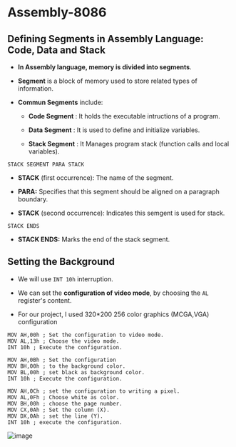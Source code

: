# Assembly-8086
## Defining Segments in Assembly Language: Code, Data and Stack 

- **In Assembly language, memory is divided into segments**.
  
- **Segment** is a block of memory used to store related types of information.
  
- **Commun Segments** include: 
	- **Code Segment** : It holds the executable intructions of a program.
    
	- **Data Segment** : It is used to define and initialize variables.
   
	- **Stack Segment** : It Manages program stack (function calls and local variables).  
 
```assembly
STACK SEGMENT PARA STACK
```

- **STACK** (first occurrence): The name of the segment.
  
- **PARA:** Specifies that this segment should be aligned on a paragraph boundary.
- **STACK** (second occurrence): Indicates this semgent is used for stack.

```assembly
STACK ENDS
```
- **STACK ENDS:** Marks the end of the stack segment.


## Setting the Background

- We will use `INT 10h` interruption.
  
- We can set the **configuration of video mode**, by choosing the `AL` register's content.
- For our project, I used 320*200 256 color graphics (MCGA,VGA) configuration  
```assembly
MOV AH,00h ; Set the configuration to video mode.  
MOV AL,13h ; Choose the video mode.    
INT 10h ; Execute the configuration.

MOV AH,0Bh ; Set the configuration 
MOV BH,00h ; to the background color.
MOV BL,00h ; set black as background color.
INT 10h ; Execute the configuration.

MOV AH,0Ch ; set the configuration to writing a pixel.
MOV AL,0Fh ; Choose white as color.
MOV BH,00h ; choose the page number.
MOV CX,0Ah ; Set the column (X).
MOV DX,0Ah ; set the line (Y).
INT 10h ; execute the configuration.  
```
![image](https://github.com/GhassenHafsiaINSAT/Assembly-8086/assets/110825502/c4206e09-e6f2-413c-9455-4fa3e1285b60)
